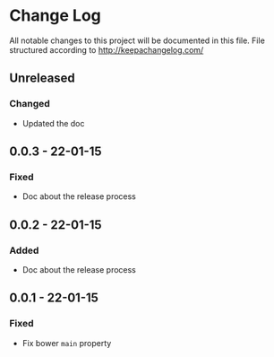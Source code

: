 # Change Log

All notable changes to this project will be documented in this
file. File structured according to <http://keepachangelog.com/>

## Unreleased
### Changed
- Updated the doc

## 0.0.3 - 22-01-15
### Fixed
- Doc about the release process

## 0.0.2 - 22-01-15
### Added
- Doc about the release process

## 0.0.1 - 22-01-15
### Fixed
- Fix bower `main` property
